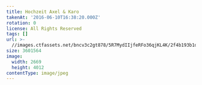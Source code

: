 ```yaml
---
title: Hochzeit Axel & Karo
takenAt: '2016-06-10T16:38:20.000Z'
rotation: 0
license: All Rights Reserved
tags: []
url: >-
  //images.ctfassets.net/bncv3c2gt878/5R7MydIIjfeRFo36qjKL4K/2f4b193b1d5282d147b58908c410eece/hochzeit-axel--karo_27562437104_o
size: 3601564
image:
  width: 2669
  height: 4012
contentType: image/jpeg
---
```


